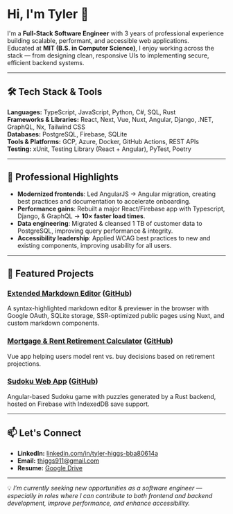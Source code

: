 # Hi, I'm Tyler 👋  

I'm a **Full-Stack Software Engineer** with 3 years of professional experience building scalable, performant, and accessible web applications.  
Educated at **MIT (B.S. in Computer Science)**, I enjoy working across the stack — from designing clean, responsive UIs to implementing secure, efficient backend systems.  

---

## 🛠️ Tech Stack & Tools  
**Languages:** TypeScript, JavaScript, Python, C#, SQL, Rust  
**Frameworks & Libraries:** React, Next, Vue, Nuxt, Angular, Django, .NET, GraphQL, Nx, Tailwind CSS  
**Databases:** PostgreSQL, Firebase, SQLite  
**Tools & Platforms:** GCP, Azure, Docker, GitHub Actions, REST APIs  
**Testing:** xUnit, Testing Library (React + Angular), PyTest, Poetry  

---

## 💼 Professional Highlights  
- **Modernized frontends**: Led AngularJS → Angular migration, creating best practices and documentation to accelerate onboarding.  
- **Performance gains**: Rebuilt a major React/Firebase app with Typescript, Django, & GraphQL → **10× faster load times**.  
- **Data engineering**: Migrated & cleansed 1 TB of customer data to PostgreSQL, improving query performance & integrity.  
- **Accessibility leadership**: Applied WCAG best practices to new and existing components, improving usability for all users.  

---

## 📂 Featured Projects  
### [Extended Markdown Editor](https://md-me-dot-dev.nuxt.dev/) ([GitHub](https://github.com/tylerhiggs/mdxNuxt))
A syntax-highlighted markdown editor & previewer in the browser with Google OAuth, SQLite storage, SSR-optimized public pages using Nuxt, and custom markdown components.  

### [Mortgage & Rent Retirement Calculator](https://mortgage-and-rent-calculator.web.app/) ([GitHub](https://github.com/tylerhiggs/mortgage-rent-calculator))
Vue app helping users model rent vs. buy decisions based on retirement projections.  

### [Sudoku Web App](https://sudoku-6fbd2.web.app/) ([GitHub](https://github.com/tylerhiggs/sudoku-ng))
Angular-based Sudoku game with puzzles generated by a Rust backend, hosted on Firebase with IndexedDB save support.  

---

## 📫 Let's Connect  
- **LinkedIn:** [linkedin.com/in/tyler-higgs-bba80614a](https://www.linkedin.com/in/tyler-higgs-bba80614a/)  
- **Email:** thiggs911@gmail.com  
- **Resume:** [Google Drive](https://drive.google.com/file/d/1HYpMIKmC3j0OBymrgLdcvq6Apd3nG_H0/view?usp=sharing) 

---

💡 *I’m currently seeking new opportunities as a software engineer — especially in roles where I can contribute to both frontend and backend development, improve performance, and enhance accessibility.*

